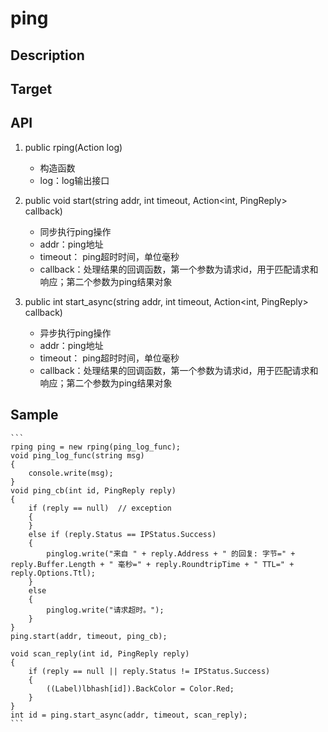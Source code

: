 # ping

## Description

## Target

## API
1. public rping(Action<string> log)  
    - 构造函数
    - log：log输出接口

2. public void start(string addr, int timeout, Action<int, PingReply> callback)  
    - 同步执行ping操作
    - addr：ping地址
    - timeout： ping超时时间，单位毫秒
    - callback：处理结果的回调函数，第一个参数为请求id，用于匹配请求和响应；第二个参数为ping结果对象

3. public int start_async(string addr, int timeout, Action<int, PingReply> callback)  
    - 异步执行ping操作
    - addr：ping地址
    - timeout： ping超时时间，单位毫秒
    - callback：处理结果的回调函数，第一个参数为请求id，用于匹配请求和响应；第二个参数为ping结果对象

## Sample
    ```
    rping ping = new rping(ping_log_func);
    void ping_log_func(string msg)
    {
        console.write(msg);
    }
    void ping_cb(int id, PingReply reply)
    {
        if (reply == null)  // exception
        {
        }
        else if (reply.Status == IPStatus.Success)
        {
            pinglog.write("来自 " + reply.Address + " 的回复: 字节=" + reply.Buffer.Length + " 毫秒=" + reply.RoundtripTime + " TTL=" + reply.Options.Ttl);
        }
        else
        {
            pinglog.write("请求超时。");
        }
    }
    ping.start(addr, timeout, ping_cb);

    void scan_reply(int id, PingReply reply)
    {
        if (reply == null || reply.Status != IPStatus.Success)
        {
            ((Label)lbhash[id]).BackColor = Color.Red;
        }
    }
    int id = ping.start_async(addr, timeout, scan_reply);
    ```